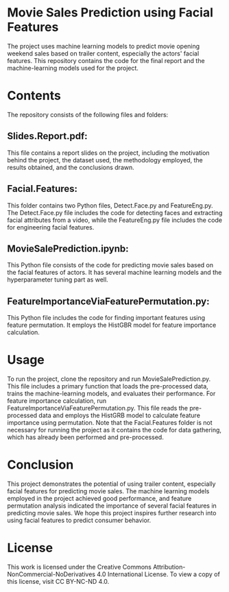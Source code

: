 
# Movie Sales Prediction using Facial Features
The project uses machine learning models to predict movie opening weekend sales based on trailer content, especially the actors' facial features. This repository contains the code for the final report and the machine-learning models used for the project.

# Contents
The repository consists of the following files and folders:

## Slides.Report.pdf: 
This file contains a report slides on the project, including the motivation behind the project, the dataset used, the methodology employed, the results obtained, and the conclusions drawn.

## Facial.Features: 
This folder contains two Python files, Detect.Face.py and FeatureEng.py. The Detect.Face.py file includes the code for detecting faces and extracting facial attributes from a video, while the FeatureEng.py file includes the code for engineering facial features.
## MovieSalePrediction.ipynb: 
This Python file consists of the code for predicting movie sales based on the facial features of actors. It has several machine learning models and the hyperparameter tuning part as well.
## FeatureImportanceViaFeaturePermutation.py: 
This Python file includes the code for finding important features using feature permutation. It employs the HistGBR model for feature importance calculation.

# Usage
To run the project, clone the repository and run MovieSalePrediction.py. This file includes a primary function that loads the pre-processed data, trains the machine-learning models, and evaluates their performance.
For feature importance calculation, run FeatureImportanceViaFeaturePermutation.py. This file reads the pre-processed data and employs the HistGRB model to calculate feature importance using permutation.
Note that the Facial.Features folder is not necessary for running the project as it contains the code for data gathering, which has already been performed and pre-processed.

# Conclusion
This project demonstrates the potential of using trailer content, especially facial features for predicting movie sales. The machine learning models employed in the project achieved good performance, and feature permutation analysis indicated the importance of several facial features in predicting movie sales.
We hope this project inspires further research into using facial features to predict consumer behavior.

# License
This work is licensed under the Creative Commons Attribution-NonCommercial-NoDerivatives 4.0 International License. To view a copy of this license, visit CC BY-NC-ND 4.0.

